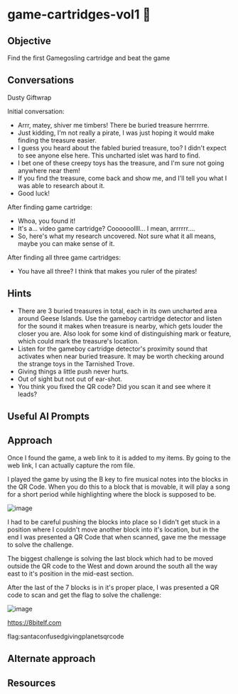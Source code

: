 # game-cartridges-vol1 :christmas_tree:
## Objective

Find the first Gamegosling cartridge and beat the game

## Conversations

Dusty Giftwrap

Initial conversation:

- Arrr, matey, shiver me timbers! There be buried treasure herrrrre.
- Just kidding, I'm not really a pirate, I was just hoping it would make finding the treasure easier.
- I guess you heard about the fabled buried treasure, too? I didn't expect to see anyone else here. This uncharted islet was hard to find.
- I bet one of these creepy toys has the treasure, and I'm sure not going anywhere near them!
- If you find the treasure, come back and show me, and I'll tell you what I was able to research about it.
- Good luck!

After finding game cartridge:

- Whoa, you found it!
- It's a... video game cartridge? Coooooollll... I mean, arrrrrr....
- So, here's what my research uncovered. Not sure what it all means, maybe you can make sense of it.

After finding all three game cartridges:

- You have all three? I think that makes you ruler of the pirates!

## Hints

- There are 3 buried treasures in total, each in its own uncharted area around Geese Islands. Use the gameboy cartridge detector and listen for the sound it makes when treasure is nearby, which gets louder the closer you are. Also look for some kind of distinguishing mark or feature, which could mark the treasure's location.
- Listen for the gameboy cartridge detector's proximity sound that activates when near buried treasure. It may be worth checking around the strange toys in the Tarnished Trove.
- Giving things a little push never hurts.
- Out of sight but not out of ear-shot.
- You think you fixed the QR code? Did you scan it and see where it leads?

## Useful AI Prompts

## Approach

Once I found the game, a web link to it is added to my items. By going to the web link, I can actually capture the rom file.

I played the game by using the B key to fire musical notes into the blocks in the QR Code. When you do this to a block that is movable, it will play a song for a short period while highlighting where the block is supposed to be.

![image](https://github.com/FuzzyKittens/holiday-hack-challenge/assets/22179547/e726fe77-43fb-463b-9817-d0d510fa8528)

I had to be careful pushing the blocks into place so I didn't get stuck in a position where I couldn't move another block into it's location, but in the end I was presented a QR Code that when scanned, gave me the message to solve the challenge.

The biggest challenge is solving the last block which had to be moved outside the QR code to the West and down around the south all the way east to it's position in the mid-east section.

After the last of the 7 blocks is in it's proper place, I was presented a QR code to scan and get the flag to solve the challenge:

![image](https://github.com/FuzzyKittens/holiday-hack-challenge/assets/22179547/e4f1c525-d0ab-4281-8db5-7f0144911671)

https://8bitelf.com

flag:santaconfusedgivingplanetsqrcode

## Alternate approach

## Resources

